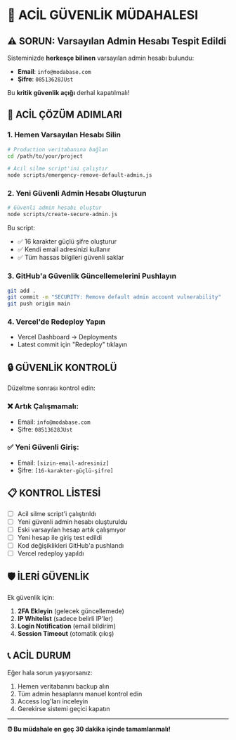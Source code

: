 # 🚨 ACİL GÜVENLİK MÜDAHALESI

## ⚠️ SORUN: Varsayılan Admin Hesabı Tespit Edildi

Sisteminizde **herkesçe bilinen** varsayılan admin hesabı bulundu:
- **Email**: `info@modabase.com`
- **Şifre**: `08513628JUst`

Bu **kritik güvenlik açığı** derhal kapatılmalı!

## 🔧 ACİL ÇÖZÜM ADIMLARI

### 1. **Hemen Varsayılan Hesabı Silin**
```bash
# Production veritabanına bağlan
cd /path/to/your/project

# Acil silme script'ini çalıştır
node scripts/emergency-remove-default-admin.js
```

### 2. **Yeni Güvenli Admin Hesabı Oluşturun**
```bash
# Güvenli admin hesabı oluştur
node scripts/create-secure-admin.js
```

Bu script:
- ✅ 16 karakter güçlü şifre oluşturur
- ✅ Kendi email adresinizi kullanır
- ✅ Tüm hassas bilgileri güvenli saklar

### 3. **GitHub'a Güvenlik Güncellemelerini Pushlayın**
```bash
git add .
git commit -m "SECURITY: Remove default admin account vulnerability"
git push origin main
```

### 4. **Vercel'de Redeploy Yapın**
- Vercel Dashboard → Deployments
- Latest commit için "Redeploy" tıklayın

## 🔒 GÜVENLİK KONTROLÜ

Düzeltme sonrası kontrol edin:

### ❌ Artık Çalışmamalı:
- Email: `info@modabase.com`
- Şifre: `08513628JUst`

### ✅ Yeni Güvenli Giriş:
- Email: `[sizin-email-adresiniz]`
- Şifre: `[16-karakter-güçlü-şifre]`

## 📋 KONTROL LİSTESİ

- [ ] Acil silme script'i çalıştırıldı
- [ ] Yeni güvenli admin hesabı oluşturuldu
- [ ] Eski varsayılan hesap artık çalışmıyor
- [ ] Yeni hesap ile giriş test edildi
- [ ] Kod değişiklikleri GitHub'a pushlandı
- [ ] Vercel redeploy yapıldı

## 🛡️ İLERİ GÜVENLİK

Ek güvenlik için:

1. **2FA Ekleyin** (gelecek güncellemede)
2. **IP Whitelist** (sadece belirli IP'ler)
3. **Login Notification** (email bildirim)
4. **Session Timeout** (otomatik çıkış)

## 📞 ACİL DURUM

Eğer hala sorun yaşıyorsanız:
1. Hemen veritabanını backup alın
2. Tüm admin hesaplarını manuel kontrol edin
3. Access log'ları inceleyin
4. Gerekirse sistemi geçici kapatın

---

**⏰ Bu müdahale en geç 30 dakika içinde tamamlanmalı!**